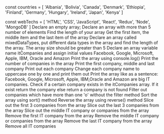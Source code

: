 const countries = [
  'Albania',
  'Bolivia',
  'Canada',
  'Denmark',
  'Ethiopia',
  'Finland',
  'Germany',
  'Hungary',
  'Ireland',
  'Japan',
  'Kenya'
]

const webTechs = [
  'HTML',
  'CSS',
  'JavaScript',
  'React',
  'Redux',
  'Node',
  'MongoDB'
]
Declare an empty array;
Declare an array with more than 5 number of elements
Find the length of your array
Get the first item, the middle item and the last item of the array
Declare an array called mixedDataTypes, put different data types in the array and find the length of the array. The array size should be greater than 5
Declare an array variable name itCompanies and assign initial values Facebook, Google, Microsoft, Apple, IBM, Oracle and Amazon
Print the array using console.log()
Print the number of companies in the array
Print the first company, middle and last company
Print out each company
Change each company name to uppercase one by one and print them out
Print the array like as a sentence: Facebook, Google, Microsoft, Apple, IBM,Oracle and Amazon are big IT companies.
Check if a certain company exists in the itCompanies array. If it exist return the company else return a company is not found
Filter out companies which have more than one 'o' without the filter method
Sort the array using sort() method
Reverse the array using reverse() method
Slice out the first 3 companies from the array
Slice out the last 3 companies from the array
Slice out the middle IT company or companies from the array
Remove the first IT company from the array
Remove the middle IT company or companies from the array
Remove the last IT company from the array
Remove all IT companies